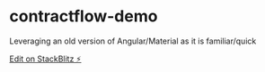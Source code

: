# contractflow-demo

Leveraging an old version of Angular/Material as it is familiar/quick

[Edit on StackBlitz ⚡️](https://stackblitz.com/edit/contract-flow)
